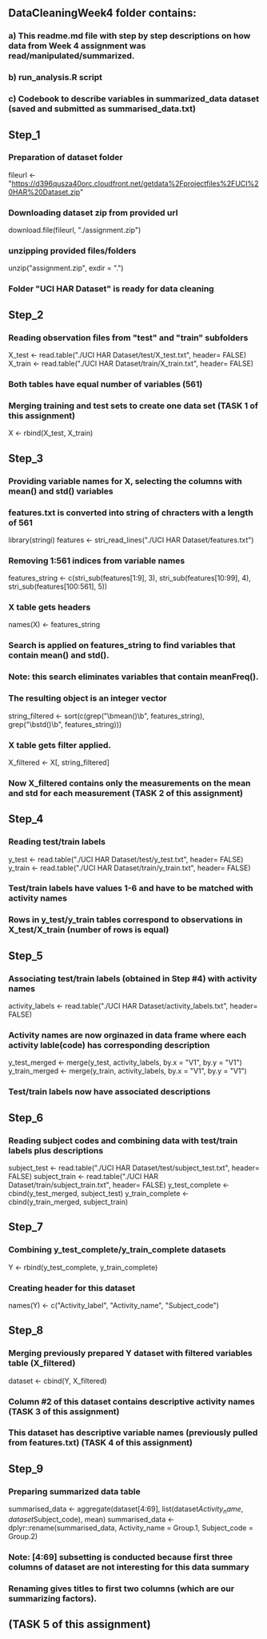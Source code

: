 ## DataCleaningWeek4 folder contains:  
### a) This readme.md file with step by step descriptions on how data from Week 4 assignment was read/manipulated/summarized. 
### b) run_analysis.R script
### c) Codebook to describe variables in summarized_data dataset (saved and submitted as summarised_data.txt)

## Step_1
### Preparation of dataset folder
fileurl <- "https://d396qusza40orc.cloudfront.net/getdata%2Fprojectfiles%2FUCI%20HAR%20Dataset.zip"
### Downloading dataset zip from provided url
download.file(fileurl, "./assignment.zip") 
### unzipping provided files/folders
unzip("assignment.zip", exdir = ".") 
### Folder "UCI HAR Dataset" is ready for data cleaning  

## Step_2
### Reading observation files from "test" and "train" subfolders

X_test <- read.table("./UCI HAR Dataset/test/X_test.txt", header= FALSE)
X_train <- read.table("./UCI HAR Dataset/train/X_train.txt", header= FALSE)
### Both tables have equal number of variables (561)

### Merging training and test sets to create one data set (TASK 1 of this assignment)
X <- rbind(X_test, X_train)

## Step_3
### Providing variable names for X, selecting the columns with mean() and std() variables

### features.txt is converted into string of chracters with a length of 561
library(stringi)
features <- stri_read_lines("./UCI HAR Dataset/features.txt")
### Removing 1:561 indices from variable names 
features_string <- c(stri_sub(features[1:9], 3), stri_sub(features[10:99], 4), stri_sub(features[100:561], 5))

### X table gets headers
names(X) <- features_string

### Search is applied on features_string to find variables that contain mean() and std(). 
### Note: this search eliminates variables that contain meanFreq().
### The resulting object is an integer vector  
string_filtered <- sort(c(grep("\\bmean()\\b", features_string), grep("\\bstd()\\b", features_string)))  

### X table gets filter applied.
X_filtered <- X[, string_filtered]
### Now X_filtered contains only the measurements on the mean and std for each measurement (TASK 2 of this assignment)

## Step_4
### Reading test/train labels

y_test <- read.table("./UCI HAR Dataset/test/y_test.txt", header= FALSE)
y_train <- read.table("./UCI HAR Dataset/train/y_train.txt", header= FALSE)
### Test/train labels have values 1-6 and have to be matched with activity names
### Rows in y_test/y_train tables correspond to observations in X_test/X_train (number of rows is equal)

## Step_5
### Associating test/train labels (obtained in Step #4) with activity names

activity_labels <- read.table("./UCI HAR Dataset/activity_labels.txt", header= FALSE)
### Activity names are now orginazed in data frame where each activity lable(code) has corresponding description

y_test_merged <- merge(y_test, activity_labels, by.x = "V1", by.y = "V1")
y_train_merged <- merge(y_train, activity_labels, by.x = "V1", by.y = "V1")
### Test/train labels now have associated descriptions

## Step_6
### Reading subject codes and combining data with test/train labels plus descriptions

subject_test <- read.table("./UCI HAR Dataset/test/subject_test.txt", header= FALSE)
subject_train <- read.table("./UCI HAR Dataset/train/subject_train.txt", header= FALSE)
y_test_complete <- cbind(y_test_merged, subject_test)
y_train_complete <- cbind(y_train_merged, subject_train)

## Step_7
### Combining y_test_complete/y_train_complete datasets

Y <- rbind(y_test_complete, y_train_complete)
### Creating header for this dataset
names(Y) <- c("Activity_label", "Activity_name", "Subject_code")

## Step_8
### Merging previously prepared Y dataset with filtered variables table (X_filtered)

dataset <- cbind(Y, X_filtered)
### Column #2 of this dataset contains descriptive activity names (TASK 3 of this assignment)
### This dataset has descriptive variable names (previously pulled from features.txt) (TASK 4 of this assignment)

## Step_9
### Preparing summarized data table

summarised_data <- aggregate(dataset[4:69], list(dataset$Activity_name, dataset$Subject_code), mean)
summarised_data <- dplyr::rename(summarised_data, Activity_name = Group.1, Subject_code = Group.2)
### Note: [4:69] subsetting is conducted because first three columns of dataset are not interesting for this data summary
### Renaming gives titles to first two columns (which are our summarizing factors).
## (TASK 5 of this assignment)
